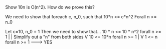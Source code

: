 Show 10n is O(n^2). How do we prove this?

We need to show that foreach c, n_0, such that 10\*n <= c\*n^2
Forall n >= n_0

Let c=10, n_0 = 1
Then we need to show that...
10 \* n <= 10 \* n^2 forall n >= 1
 |
 |  Simplify out a "n" from both sides
V
10 <= 10\*n forall n >= 1
 |
V
1 <= n forall n >= 1 ---> YES